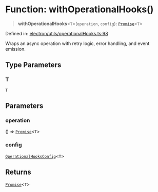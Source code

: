 # Function: withOperationalHooks()

> **withOperationalHooks**\<`T`\>(`operation`, `config`): [`Promise`](https://developer.mozilla.org/docs/Web/JavaScript/Reference/Global_Objects/Promise)\<`T`\>

Defined in: [electron/utils/operationalHooks.ts:98](https://github.com/Nick2bad4u/Uptime-Watcher/blob/dca5483e793478722cd3e6e125cafcec5fc771f0/electron/utils/operationalHooks.ts#L98)

Wraps an async operation with retry logic, error handling, and event emission.

## Type Parameters

### T

`T`

## Parameters

### operation

() => [`Promise`](https://developer.mozilla.org/docs/Web/JavaScript/Reference/Global_Objects/Promise)\<`T`\>

### config

[`OperationalHooksConfig`](../interfaces/OperationalHooksConfig.md)\<`T`\>

## Returns

[`Promise`](https://developer.mozilla.org/docs/Web/JavaScript/Reference/Global_Objects/Promise)\<`T`\>
